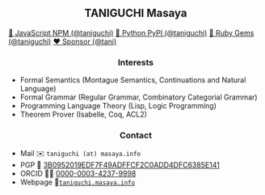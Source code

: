 <h2 align="center">TANIGUCHI Masaya</h2>

[:evergreen_tree: JavaScript NPM (@taniguchi)](https://www.npmjs.com/~taniguchi)
[:snake: Python PyPI (@taniguchi)](https://pypi.org/user/taniguchi/)
[:gem: Ruby Gems (@taniguchi)](https://rubygems.org/profiles/taniguchi)
[:heart: Sponsor (@tani)](https://github.com/sponsors/tani)

<h3 align="center">Interests</h3>

- Formal Semantics (Montague Semantics, Continuations and Natural Language)
- Formal Grammar (Regular Grammar, Combinatory Categorial Grammar)
- Programming Language Theory (Lisp, Logic Programming)
- Theorem Prover (Isabelle, Coq, ACL2)

<h3 align="center">Contact</h3>

- Mail :envelope: `taniguchi (at) masaya.info`
- PGP :key: [3B0952019EDF7F49ADFFCF2C0ADD4DFC6385E141](https://keys.openpgp.org/search?q=3B0952019EDF7F49ADFFCF2C0ADD4DFC6385E141)
- ORCID :scientist: [0000-0003-4237-9998](https://orcid.org/0000-0003-4237-9998)
- Webpage :link:[`taniguchi.masaya.info`](http://taniguchi.masaya.info)
